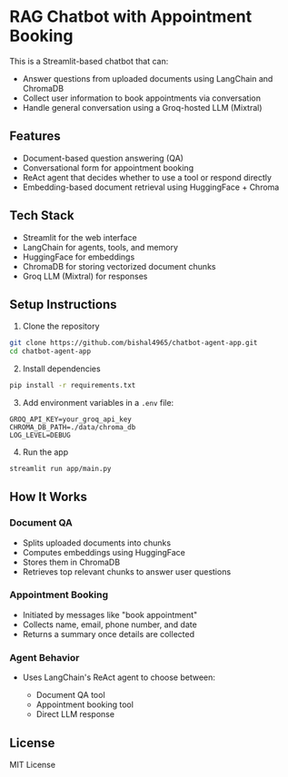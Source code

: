 # RAG Chatbot with Appointment Booking

This is a Streamlit-based chatbot that can:

* Answer questions from uploaded documents using LangChain and ChromaDB
* Collect user information to book appointments via conversation
* Handle general conversation using a Groq-hosted LLM (Mixtral)

## Features

* Document-based question answering (QA)
* Conversational form for appointment booking
* ReAct agent that decides whether to use a tool or respond directly
* Embedding-based document retrieval using HuggingFace + Chroma

## Tech Stack

* Streamlit for the web interface
* LangChain for agents, tools, and memory
* HuggingFace for embeddings
* ChromaDB for storing vectorized document chunks
* Groq LLM (Mixtral) for responses


## Setup Instructions

1. Clone the repository

```bash
git clone https://github.com/bishal4965/chatbot-agent-app.git
cd chatbot-agent-app
```

2. Install dependencies

```bash
pip install -r requirements.txt
```

3. Add environment variables in a `.env` file:

```
GROQ_API_KEY=your_groq_api_key
CHROMA_DB_PATH=./data/chroma_db
LOG_LEVEL=DEBUG
```

4. Run the app

```bash
streamlit run app/main.py
```

## How It Works

### Document QA

* Splits uploaded documents into chunks
* Computes embeddings using HuggingFace
* Stores them in ChromaDB
* Retrieves top relevant chunks to answer user questions

### Appointment Booking

* Initiated by messages like "book appointment"
* Collects name, email, phone number, and date
* Returns a summary once details are collected

### Agent Behavior

* Uses LangChain's ReAct agent to choose between:

  * Document QA tool
  * Appointment booking tool
  * Direct LLM response


## License

MIT License
